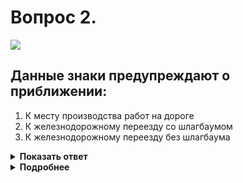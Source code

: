# Вопрос 2.

![](https://s.drom.ru/i24227/pdd/tickets/2016/1542609110.jpg)

## Данные знаки предупреждают о приближении:

1. К месту производства работ на дороге
2. К железнодорожному переезду со шлагбаумом
3. К железнодорожному переезду без шлагбаума

<details>
<summary><b>Показать ответ</b></summary>
Правильный ответ: 2
</details>
<details>
<summary><b>Подробнее</b></summary>
Знак 1.1 «Железнодорожный переезд со шлагбаумом» и знак 1.4.1 «Приближение к железнодорожному переезду» расположены на одной стойке, так как вне населённого пункта они располагаются на расстоянии 150 – 300 м до опасного участка. Вне населённого пункта знак 1.1 обязательно повторяется. Данные знаки предупреждают о приближении к железнодорожному переезду со шлагбаумами.
(«Дорожные знаки»)
</details>